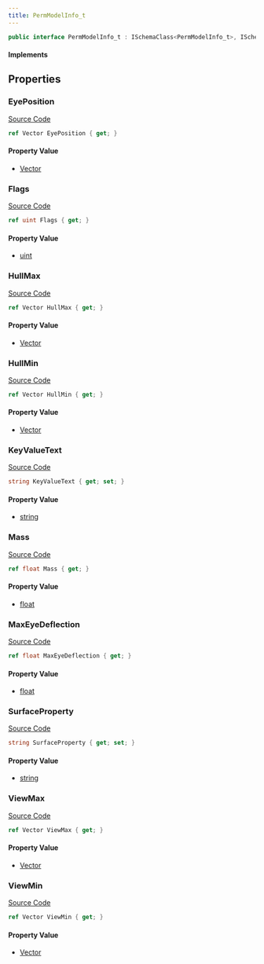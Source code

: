 ```yaml
---
title: PermModelInfo_t
---
```


```csharp
public interface PermModelInfo_t : ISchemaClass<PermModelInfo_t>, ISchemaField, ISchemaClass, INativeHandle
```

#### Implements

## Properties

### EyePosition

[Source Code](https://github.com/swiftly-solution/swiftlys2/blob/main/managed/src/SwiftlyS2.Generated/Schemas/Interfaces/PermModelInfo_t.cs#L29)

```csharp
ref Vector EyePosition { get; }
```

#### Property Value

- [Vector](/docs/api/shared/natives/vector)

### Flags

[Source Code](https://github.com/swiftly-solution/swiftlys2/blob/main/managed/src/SwiftlyS2.Generated/Schemas/Interfaces/PermModelInfo_t.cs#L17)

```csharp
ref uint Flags { get; }
```

#### Property Value

- [uint](https://learn.microsoft.com/dotnet/api/system.uint32)

### HullMax

[Source Code](https://github.com/swiftly-solution/swiftlys2/blob/main/managed/src/SwiftlyS2.Generated/Schemas/Interfaces/PermModelInfo_t.cs#L21)

```csharp
ref Vector HullMax { get; }
```

#### Property Value

- [Vector](/docs/api/shared/natives/vector)

### HullMin

[Source Code](https://github.com/swiftly-solution/swiftlys2/blob/main/managed/src/SwiftlyS2.Generated/Schemas/Interfaces/PermModelInfo_t.cs#L19)

```csharp
ref Vector HullMin { get; }
```

#### Property Value

- [Vector](/docs/api/shared/natives/vector)

### KeyValueText

[Source Code](https://github.com/swiftly-solution/swiftlys2/blob/main/managed/src/SwiftlyS2.Generated/Schemas/Interfaces/PermModelInfo_t.cs#L35)

```csharp
string KeyValueText { get; set; }
```

#### Property Value

- [string](https://learn.microsoft.com/dotnet/api/system.string)

### Mass

[Source Code](https://github.com/swiftly-solution/swiftlys2/blob/main/managed/src/SwiftlyS2.Generated/Schemas/Interfaces/PermModelInfo_t.cs#L27)

```csharp
ref float Mass { get; }
```

#### Property Value

- [float](https://learn.microsoft.com/dotnet/api/system.single)

### MaxEyeDeflection

[Source Code](https://github.com/swiftly-solution/swiftlys2/blob/main/managed/src/SwiftlyS2.Generated/Schemas/Interfaces/PermModelInfo_t.cs#L31)

```csharp
ref float MaxEyeDeflection { get; }
```

#### Property Value

- [float](https://learn.microsoft.com/dotnet/api/system.single)

### SurfaceProperty

[Source Code](https://github.com/swiftly-solution/swiftlys2/blob/main/managed/src/SwiftlyS2.Generated/Schemas/Interfaces/PermModelInfo_t.cs#L33)

```csharp
string SurfaceProperty { get; set; }
```

#### Property Value

- [string](https://learn.microsoft.com/dotnet/api/system.string)

### ViewMax

[Source Code](https://github.com/swiftly-solution/swiftlys2/blob/main/managed/src/SwiftlyS2.Generated/Schemas/Interfaces/PermModelInfo_t.cs#L25)

```csharp
ref Vector ViewMax { get; }
```

#### Property Value

- [Vector](/docs/api/shared/natives/vector)

### ViewMin

[Source Code](https://github.com/swiftly-solution/swiftlys2/blob/main/managed/src/SwiftlyS2.Generated/Schemas/Interfaces/PermModelInfo_t.cs#L23)

```csharp
ref Vector ViewMin { get; }
```

#### Property Value

- [Vector](/docs/api/shared/natives/vector)

